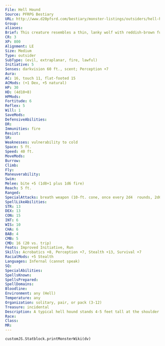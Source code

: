 ```yaml
---
File: Hell Hound
Source: PFRPG Bestiary
URL: http://www.d20pfsrd.com/bestiary/monster-listings/outsiders/hell-hound
Group: 
aliases: 
Brief: This creature resembles a thin, lanky wolf with reddish-brown fur, white claws, and burning, fiery red eyes.
CR: 3
XP: 800
Alignment: LE
Size: Medium
Type: outsider
SubType: (evil, extraplanar, fire, lawful)
Initiative: 5
Senses: darkvision 60 ft., scent; Perception +7
Aura: 
AC: 16, touch 11, flat-footed 15
ACMods: (+1 Dex, +5 natural)
HP: 30
HD: (4d10+8)
HPMods: 
Fortitude: 6
Reflex: 5
Will: 1
SaveMods: 
DefensiveAbilities: 
DR: 
Immunities: fire
Resist: 
SR: 
Weaknesses: vulnerability to cold
Space: 5 ft.
Speed: 40 ft.
MoveMods: 
Burrow: 
Climb: 
Fly: 
Maneuverability: 
Swim: 
Melee: bite +5 (1d8+1 plus 1d6 fire)
Reach: 5 ft.
Ranged: 
SpecialAttacks: breath weapon (10-ft. cone, once every 2d4  rounds, 2d6 fire damage, Reflex DC 14 for half )
SpellLikeAbilities: 
STR: 13
DEX: 13
CON: 15
INT: 6
WIS: 10
CHA: 6
BAB: 4
CMB: 5
CMD: 16 (20 vs. trip)
Feats: Improved Initiative, Run
Skills: Acrobatics +8, Perception +7, Stealth +13, Survival +7
RacialMods: +5 Stealth
Languages: Infernal (cannot speak)
SQ: 
SpecialAbilities: 
SpellsKnown: 
SpellsPrepared: 
SpellDomains: 
Bloodline: 
Environment: any (Hell)
Temperature: any
Organization: solitary, pair, or pack (3-12)
Treasure: incidental
Description: A typical hell hound stands 4-5 feet tall at the shoulder and weighs 120 pounds. Efficient hunters, a favorite pack tactic is to surround prey quietly, then attack with one or two hounds, driving prey toward the rest of the pack with their fiery breath.  If the prey doesn't run, the pack closes in. Hell hounds track fleeing creatures relentlessly.  Hell hounds are particularly favored by fire giants, as the creatures are immune to fire and share the fire giant's sense of cruelty when it comes to handling intruders. Only when a fire giant goes too far toward treating a relatively intelligent hell hound like a pet do such alliances begin to falter.
Race: 
Class: 
MR: 
---
```

```dataviewjs
customJS.Statblock.printMonsterWiki(dv)
```
